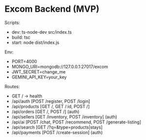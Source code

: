 # Excom Backend (MVP)

Scripts:
- dev: ts-node-dev src/index.ts
- build: tsc
- start: node dist/index.js

Env:
- PORT=4000
- MONGO_URI=mongodb://127.0.0.1:27017/excom
- JWT_SECRET=change_me
- GEMINI_API_KEY=your_key

Routes:
- GET / -> health
- /api/auth [POST /register, POST /login]
- /api/products [GET /, GET /:id, POST /]
- /api/orders [GET /, POST /] (auth)
- /api/sellers [GET /inventory, POST /inventory] (auth)
- /api/ai [POST /chat, POST /recommend, POST /generate-listing]
- /api/search [GET /?q=&type=products|stays]
- /api/payments [POST /create-session] (auth)